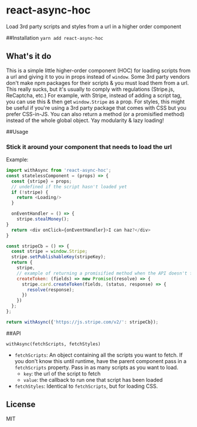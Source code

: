 # react-async-hoc
Load 3rd party scripts and styles from a url in a higher order component

##Installation
`yarn add react-async-hoc`

## What's it do
This is a simple little higher-order component (HOC) for loading scripts from a url
and giving it to you in props instead of `window`.
Some 3rd party vendors don't make npm packages for their scripts & you must load them from a url.
This really sucks, but it's usually to comply with regulations (Stripe.js, ReCaptcha, etc.)
For example, with Stripe, instead of adding a script tag, you can use this & then get `window.Stripe` as a prop.
For styles, this might be useful if you're using a 3rd party package that comes with CSS but you prefer CSS-in-JS.
You can also return a method (or a promisified method) instead of the whole global object.
Yay modularity & lazy loading!

##Usage

### Stick it around your component that needs to load the url

Example:

```js
import withAsync from 'react-async-hoc';
const statelessComponent = (props) => {
  const {stripe} = props;
  // undefined if the script hasn't loaded yet
  if (!stripe) {
    return <Loading/>
  }

  onEventHandler = () => {
    stripe.stealMoney();
}
  return <div onClick={onEventHandler}>I can haz?</div>
}

const stripeCb = () => {
  const stripe = window.Stripe;
  stripe.setPublishableKey(stripeKey);
  return {
    stripe,
    // example of returning a promisified method when the API doesn't follow a node standard callback
    createToken: (fields) => new Promise((resolve) => {
      stripe.card.createToken(fields, (status, response) => {
        resolve(response);
      })
    })
  };
};

return withAsync({'https://js.stripe.com/v2/': stripeCb});
```

##API

```
withAsync(fetchScripts, fetchStyles)
```

- `fetchScripts`: An object containing all the scripts you want to fetch.
If you don't know this until runtime, have the parent component pass in a `fetchScripts` property.
Pass in as many scripts as you want to load.
  - `key`: the url of the script to fetch
  - `value`: the callback to run one that script has been loaded
- `fetchStyles`: Identical to `fetchScripts`, but for loading CSS.


## License

MIT
